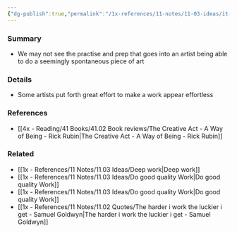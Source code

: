 ```yaml
---
{"dg-publish":true,"permalink":"/1x-references/11-notes/11-03-ideas/it-may-take-a-lot-of-work-to-make-something-appear-sponteneous/","title":"It may take a lot of work to make something appear sponteneous","created":"2024-02-14T20:18:29.095+03:00","updated":"2024-02-14T20:18:29.095+03:00"}
---
```



### Summary
- We may not see the practise and prep that goes into an artist being able to do a seemingly spontaneous piece of art

### Details
- Some artists put forth great effort to make a work appear effortless

### References
- [[4x - Reading/41 Books/41.02 Book reviews/The Creative Act - A Way of Being - Rick Rubin\|The Creative Act - A Way of Being - Rick Rubin]]

### Related
- [[1x - References/11 Notes/11.03 Ideas/Deep work\|Deep work]]
- [[1x - References/11 Notes/11.03 Ideas/Do good quality Work\|Do good quality Work]]
- [[1x - References/11 Notes/11.03 Ideas/Do good quality Work\|Do good quality Work]]
- [[1x - References/11 Notes/11.02 Quotes/The harder i work the luckier i get - Samuel Goldwyn\|The harder i work the luckier i get - Samuel Goldwyn]]